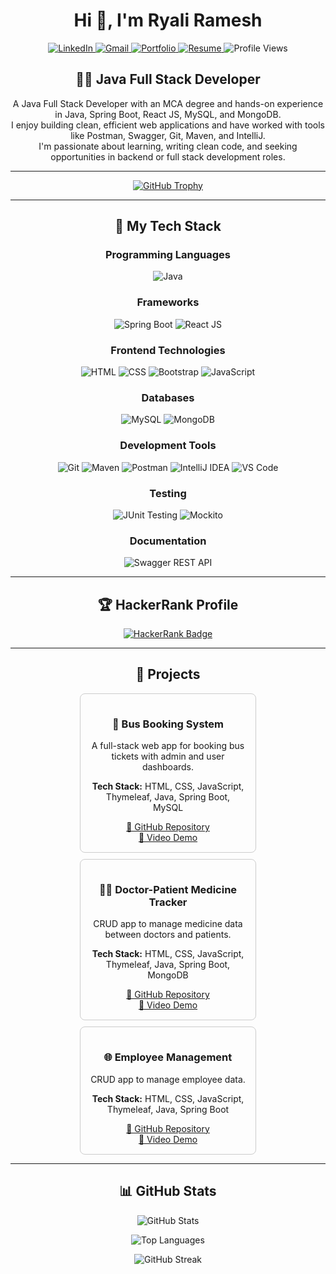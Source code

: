 <h1 align="center">Hi 👋, I'm Ryali Ramesh</h1>

<p align="center">
  <a href="https://www.linkedin.com/in/ramesh-ryali-437846232/" target="_blank">
    <img src="https://img.shields.io/badge/LinkedIn-0077B5?style=for-the-badge&logo=linkedin&logoColor=white" alt="LinkedIn" />
  </a>
  <a href="mailto:rjramesh976@gmail.com" target="_blank">
    <img src="https://img.shields.io/badge/Gmail-D14836?style=for-the-badge&logo=gmail&logoColor=white" alt="Gmail" />
  </a>
  <a href="https://ryalirameshportfolio.netlify.app/" target="_blank">
    <img src="https://img.shields.io/badge/Portfolio-000000?style=for-the-badge&logo=firefox&logoColor=white" alt="Portfolio" />
  </a>
  <a href="https://drive.google.com/file/d/1KlWxWrUJNEvzb2vKGCAoSnLbhfafT0S2/view?usp=sharing" target="_blank">
    <img src="https://img.shields.io/badge/Resume-FF5722?style=for-the-badge&logo=read-the-docs&logoColor=white" alt="Resume" />
  </a>
  <img src="https://komarev.com/ghpvc/?username=rameshramesh123&label=Profile%20views&color=0e75b6&style=flat" alt="Profile Views" />
</p>

<h2 align="center">👨‍💻 Java Full Stack Developer</h2>

<p align="center">
  A Java Full Stack Developer with an MCA degree and hands-on experience in Java, Spring Boot, React JS, MySQL, and MongoDB.<br>
  I enjoy building clean, efficient web applications and have worked with tools like Postman, Swagger, Git, Maven, and IntelliJ.<br>
  I'm passionate about learning, writing clean code, and seeking opportunities in backend or full stack development roles.
</p>

<hr>

<p align="center">
  <a href="https://github.com/ryo-ma/github-profile-trophy">
    <img src="https://github-profile-trophy.vercel.app/?username=rameshramesh123&theme=gruvbox" alt="GitHub Trophy" />
  </a>
</p>

---

<h2 align="center">🚀 My Tech Stack</h2>

<h3 align="center">Programming Languages</h3>
<p align="center">
  <img src="https://img.shields.io/badge/Java-ED8B00?style=for-the-badge&logo=openjdk&logoColor=white" alt="Java" />
</p>

<h3 align="center">Frameworks</h3>
<p align="center">
  <img src="https://img.shields.io/badge/Spring_Boot-6DB33F?style=for-the-badge&logo=spring-boot&logoColor=white" alt="Spring Boot" />
  <img src="https://img.shields.io/badge/React_JS-20232A?style=for-the-badge&logo=react&logoColor=61DAFB" alt="React JS" />
</p>

<h3 align="center">Frontend Technologies</h3>
<p align="center">
  <img src="https://img.shields.io/badge/HTML5-E34F26?style=for-the-badge&logo=html5&logoColor=white" alt="HTML" />
  <img src="https://img.shields.io/badge/CSS3-1572B6?style=for-the-badge&logo=css3&logoColor=white" alt="CSS" />
  <img src="https://img.shields.io/badge/Bootstrap-563D7C?style=for-the-badge&logo=bootstrap&logoColor=white" alt="Bootstrap" />
  <img src="https://img.shields.io/badge/JavaScript-F7DF1E?style=for-the-badge&logo=javascript&logoColor=black" alt="JavaScript" />
</p>

<h3 align="center">Databases</h3>
<p align="center">
  <img src="https://img.shields.io/badge/MySQL-4479A1?style=for-the-badge&logo=mysql&logoColor=white" alt="MySQL" />
  <img src="https://img.shields.io/badge/MongoDB-47A248?style=for-the-badge&logo=mongodb&logoColor=white" alt="MongoDB" />
</p>

<h3 align="center">Development Tools</h3>
<p align="center">
  <img src="https://img.shields.io/badge/Git-F05032?style=for-the-badge&logo=git&logoColor=white" alt="Git" />
  <img src="https://img.shields.io/badge/Maven-C71A36?style=for-the-badge&logo=apache-maven&logoColor=white" alt="Maven" />
  <img src="https://img.shields.io/badge/Postman-FF6C37?style=for-the-badge&logo=postman&logoColor=white" alt="Postman" />
  <img src="https://img.shields.io/badge/IntelliJ_IDEA-000000?style=for-the-badge&logo=intellij-idea&logoColor=white" alt="IntelliJ IDEA" />
  <img src="https://img.shields.io/badge/VS_Code-007ACC?style=for-the-badge&logo=visual-studio-code&logoColor=white" alt="VS Code" />
</p>

<h3 align="center">Testing</h3>
<p align="center">
  <img src="https://img.shields.io/badge/JUnit-25A162?style=for-the-badge&logo=java&logoColor=white" alt="JUnit Testing" />
  <img src="https://img.shields.io/badge/Mockito-FFCA28?style=for-the-badge&logo=java&logoColor=black" alt="Mockito" />
</p>

<h3 align="center">Documentation</h3>
<p align="center">
  <img src="https://img.shields.io/badge/Swagger-85EA2D?style=for-the-badge&logo=swagger&logoColor=black" alt="Swagger REST API" />
</p>

---

<h2 align="center">🏆 HackerRank Profile</h2>

<p align="center">
  <a href="https://www.hackerrank.com/rjramesh976" target="_blank">
    <img src="https://img.shields.io/badge/HackerRank-2EC866?style=for-the-badge&logo=HackerRank&logoColor=white" alt="HackerRank Badge"/>
  </a>
</p>

---

<h2 align="center">📁 Projects</h2>

<div align="center" style="display: flex; gap: 10px; flex-wrap: wrap; justify-content: center;">

  <div style="border: 1px solid #ccc; border-radius: 8px; padding: 15px; width: 30%; min-width: 250px;">
    <h3>🚌 Bus Booking System</h3>
    <p>A full-stack web app for booking bus tickets with admin and user dashboards.</p>
    <p><strong>Tech Stack:</strong> HTML, CSS, JavaScript, Thymeleaf, Java, Spring Boot, MySQL</p>
    <a href="https://github.com/rameshramesh123/Bus_Booking" target="_blank">🔗 GitHub Repository</a><br />
    <a href="https://drive.google.com/file/d/1NTtCH4a8U2SIhW13Ql0GnxEjwQYiYy-3/view" target="_blank">🎥 Video Demo</a>
  </div>

  <div style="border: 1px solid #ccc; border-radius: 8px; padding: 15px; width: 30%; min-width: 250px;">
    <h3>👨‍⚕️ Doctor-Patient Medicine Tracker</h3>
    <p>CRUD app to manage medicine data between doctors and patients.</p>
    <p><strong>Tech Stack:</strong> HTML, CSS, JavaScript, Thymeleaf, Java, Spring Boot, MongoDB</p>
    <a href="https://github.com/rameshramesh123/Patient_Medicine-and-Appointment_Management_System" target="_blank">🔗 GitHub Repository</a><br />
    <a href="https://drive.google.com/file/d/1sjcnjmXvrdbfg1dXhkBkhovFeaXzShlW/view" target="_blank">🎥 Video Demo</a>
  </div>

  <div style="border: 1px solid #ccc; border-radius: 8px; padding: 15px; width: 30%; min-width: 250px;">
    <h3>🌐 Employee Management</h3>
    <p>CRUD app to manage employee data.</p>
    <p><strong>Tech Stack:</strong> HTML, CSS, JavaScript, Thymeleaf, Java, Spring Boot</p>
    <a href="https://github.com/rameshramesh123/Employee_Management_System" target="_blank">🔗 GitHub Repository</a><br />
    <a href="https://drive.google.com/file/d/19oZJ2C0A6tIJkAsuwU7rYsyQ8ah5_0M7/view" target="_blank">🎥 Video Demo</a>
  </div>

</div>

---

<h2 align="center">📊 GitHub Stats</h2>

<p align="center">
  <img src="https://github-readme-stats.vercel.app/api?username=rameshramesh123&show_icons=true&locale=en" alt="GitHub Stats" />
</p>

<p align="center">
  <img src="https://github-readme-stats.vercel.app/api/top-langs?username=rameshramesh123&show_icons=true&locale=en&layout=compact" alt="Top Languages" />
</p>

<p align="center">
  <img src="https://github-readme-streak-stats.herokuapp.com/?user=rameshramesh123&" alt="GitHub Streak" />
</p>
